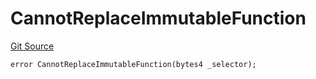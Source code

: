 # CannotReplaceImmutableFunction
[Git Source](https://github.com/thrackle-io/rules-protocol/blob/2955538441cd4ad2d51a27d7c28af7eec4cd8814/src/economic/ruleProcessor/RuleProcessorDiamondLib.sol)


```solidity
error CannotReplaceImmutableFunction(bytes4 _selector);
```

